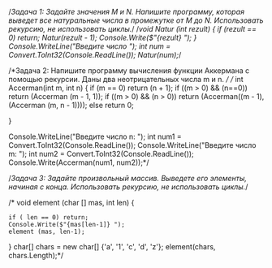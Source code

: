 /*Задача 1: Задайте значения M и N. Напишите программу, 
которая выведет все натуральные числа в промежутке от M до N. 
Использовать рекурсию, не использовать циклы.*/
/*void Natur (int rezult)
{
if (rezult == 0) return;
Natur(rezult - 1);
Console.Write($"{rezult} ");
}
Console.WriteLine("Введите число ");
int num = Convert.ToInt32(Console.ReadLine());
Natur(num);*/

/*Задача 2: Напишите программу вычисления функции
Аккермана с помощью рекурсии. Даны два
неотрицательных числа m и n. */
/*
int Accerman(int m, int n)
{
   if (m == 0) return (n + 1);
   if ((m > 0) && (n==0))  return (Accerman (m - 1, 1));
   if ((m > 0) && (n > 0)) return (Accerman((m - 1), (Accerman (m, n - 1))));
   else return 0;
   
}
     
Console.WriteLine("Введите число n: ");
int num1 = Convert.ToInt32(Console.ReadLine());
Console.WriteLine("Введите число m: ");
int num2 = Convert.ToInt32(Console.ReadLine());
 Console.Write(Accerman(num1, num2));*/

 
 /*Задача 3: Задайте произвольный массив. 
Выведете его элементы, начиная с конца. 
Использовать рекурсию, не использовать циклы.*/

/*
void element (char [] mas, int len)
{
   
    if ( len == 0) return;
    Console.Write($"{mas[len-1]} ");
    element (mas, len-1);
}
char[] chars = new char[] {'a', '1', 'c', 'd', 'z'};
element(chars, chars.Length);*/

